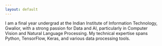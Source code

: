 ```yaml
---
layout: default
---
```


I am a final year undergrad at the Indian Institute of Information Technology, Gwalior, with a strong passion for Data and AI, particularly in Computer Vision and Natural Language Processing. My technical expertise spans Python, TensorFlow, Keras, and various data processing tools.


